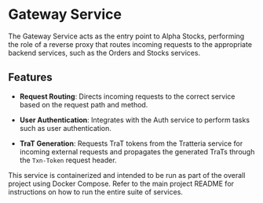 # Gateway Service

The Gateway Service acts as the entry point to Alpha Stocks, performing the role of a reverse proxy that routes incoming requests to the appropriate backend services, such as the Orders and Stocks services.

## Features

- **Request Routing**: Directs incoming requests to the correct service based on the request path and method.

- **User Authentication**: Integrates with the Auth service to perform tasks such as user authentication.

- **TraT Generation**: Requests TraT tokens from the Tratteria service for incoming external requests and propagates the generated TraTs through the `Txn-Token` request header.

This service is containerized and intended to be run as part of the overall project using Docker Compose. Refer to the main project README for instructions on how to run the entire suite of services.